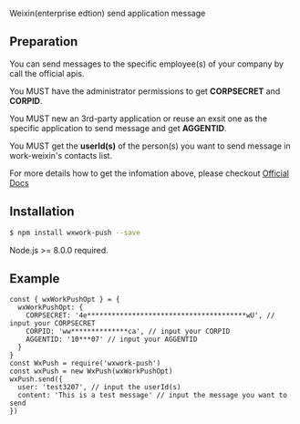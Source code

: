 Weixin(enterprise edtion) send application message

## Preparation

You can send messages to the specific employee(s) of your company by call the official apis.

You MUST have the administrator permissions to get **CORPSECRET** and **CORPID**.

You MUST new an 3rd-party application or reuse an exsit one as the specific application to send message and get **AGGENTID**.

You MUST get the **userId(s)** of the person(s) you want to send message in work-weixin's contacts list.

For more details how to get the infomation above, please checkout [Official Docs](https://work.weixin.qq.com/api/doc#90000/90135/90664)

## Installation

```bash
$ npm install wxwork-push --save
```

Node.js >= 8.0.0 required.

## Example

```
const { wxWorkPushOpt } = {
  wxWorkPushOpt: {
    CORPSECRET: '4e***************************************wU', // input your CORPSECRET
    CORPID: 'ww**************ca', // input your CORPID
    AGGENTID: '10***07' // input your AGGENTID
  }
}
const WxPush = require('wxwork-push')
const wxPush = new WxPush(wxWorkPushOpt)
wxPush.send({
  user: 'test3207', // input the userId(s)
  content: 'This is a test message' // input the message you want to send
})

```